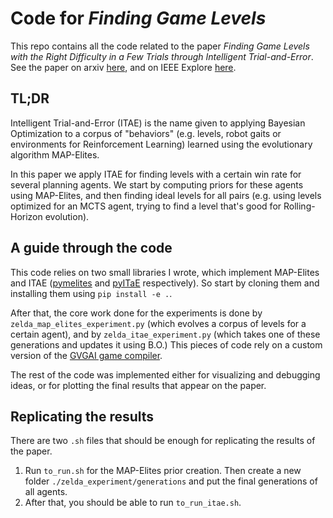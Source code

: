 # Code for _Finding Game Levels_

This repo contains all the code related to the paper *Finding Game Levels with the Right Difficulty in a Few Trials through Intelligent Trial-and-Error*. See the paper on arxiv [here](https://arxiv.org/abs/2005.07677), and on IEEE Explore [here](https://ieeexplore.ieee.org/abstract/document/9231548/).


## TL;DR

Intelligent Trial-and-Error (ITAE) is the name given to applying Bayesian Optimization to a corpus of "behaviors" (e.g. levels, robot gaits or environments for Reinforcement Learning) learned using the evolutionary algorithm MAP-Elites.

In this paper we apply ITAE for finding levels with a certain win rate for several planning agents. We start by computing priors for these agents using MAP-Elites, and then finding ideal levels for all pairs (e.g. using levels optimized for an MCTS agent, trying to find a level that's good for Rolling-Horizon evolution).
## A guide through the code

This code relies on two small libraries I wrote, which implement MAP-Elites and ITAE ([pymelites](https://github.com/miguelgondu/pymelites) and [pyITaE](https://github.com/miguelgondu/pyITaE) respectively). So start by cloning them and installing them using `pip install -e .`.

After that, the core work done for the experiments is done by `zelda_map_elites_experiment.py` (which evolves a corpus of levels for a certain agent), and by `zelda_itae_experiment.py` (which takes one of these generations and updates it using B.O.) This pieces of code rely on a custom version of the [GVGAI game compiler](https://github.com/GAIGResearch/GVGAI).

The rest of the code was implemented either for visualizing and debugging ideas, or for plotting the final results that appear on the paper. 

## Replicating the results

There are two `.sh` files that should be enough for replicating the results of the paper.

1. Run `to_run.sh` for the MAP-Elites prior creation. Then create a new folder `./zelda_experiment/generations` and put the final generations of all agents.
2. After that, you should be able to run `to_run_itae.sh`.
